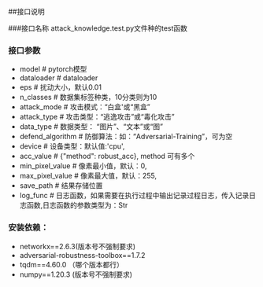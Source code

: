 ##接口说明

###接口名称
attack_knowledge.test.py文件种的test函数

### 接口参数
- model # pytorch模型
- dataloader         # dataloader
- eps                # 扰动大小，默认0.01
- n_classes          # 数据集标签种类，10分类则为10 
- attack_mode        # 攻击模式：“白盒'或“黑盒”
- attack_type        # 攻击类型：“逃逸攻击”或“毒化攻击”
- data_type          # 数据类型： “图片”、“文本”或“图”
- defend_algorithm   # 防御算法：如：“Adversarial-Training”，可为空
- device             # 设备类型：默认值:'cpu',
- acc_value          # {"method": robust_acc}, method 可有多个
- min_pixel_value    # 像素最小值，默认：0,
- max_pixel_value    # 像素最大值，默认：255,
- save_path          # 结果存储位置
- log_func           # 日志函数，如果需要在执行过程中输出记录过程日志，传入记录日志函数,日志函数的参数类型为：Str

### 安装依赖：
- networkx==2.6.3(版本号不强制要求)
- adversarial-robustness-toolbox==1.7.2
- tqdm==4.60.0 （哪个版本都行）
- numpy==1.20.3 (版本号不强制要求)
